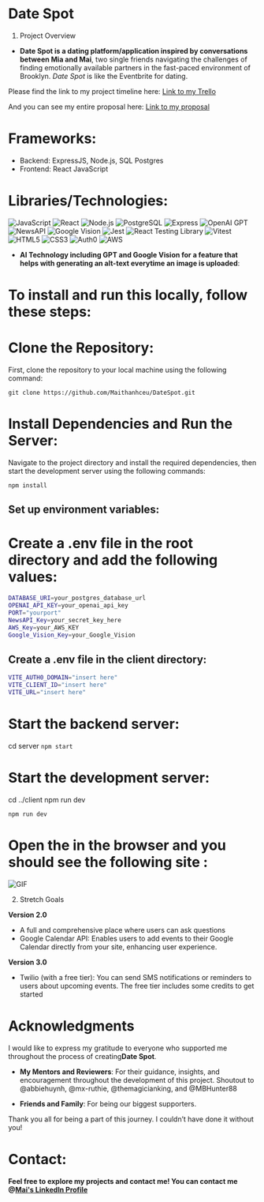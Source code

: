 # Date Spot
1. Project Overview
- **Date Spot **is a dating platform/application inspired by conversations between** Mia and Mai**, two single friends navigating the challenges of finding emotionally available partners in the fast-paced environment of Brooklyn. *Date Spot* is like the Eventbrite for dating. 

Please find the link to my project timeline here: [Link to my Trello](https://trello.com/b/rTnpw6dE/datespot)

And you can see my entire proposal here: [Link to my proposal](https://docs.google.com/document/d/1XYBEou6I9RMuMyFoCIXmRGw1BHPGT_y8BgiAnVQBWL4/edit?usp=sharing)

# Frameworks: 
- Backend: ExpressJS, Node.js, SQL Postgres
- Frontend: React JavaScript 

# Libraries/Technologies: 

![JavaScript](https://img.shields.io/badge/-JavaScript-F7DF1E?style=flat&logo=JavaScript&logoColor=black)
![React](https://img.shields.io/badge/-React-61DAFB?style=flat&logo=React&logoColor=black)
![Node.js](https://img.shields.io/badge/-Node.js-339933?style=flat&logo=node.js&logoColor=white)
![PostgreSQL](https://img.shields.io/badge/-PostgreSQL-336791?style=flat&logo=PostgreSQL&logoColor=white)
![Express](https://img.shields.io/badge/-Express-000000?style=flat&logo=express&logoColor=white)
![OpenAI GPT](https://img.shields.io/badge/-OpenAI%20GPT-00A3E0?style=flat&logo=openai&logoColor=white)
![NewsAPI](https://img.shields.io/badge/-NewsAPI-FF5733?style=flat&logo=appveyor&logoColor=white)
![Google Vision](https://img.shields.io/badge/-Google%20Vision-4285F4?style=flat&logo=google&logoColor=white)
![Jest](https://img.shields.io/badge/-Jest-C21325?style=flat&logo=jest&logoColor=white)
![React Testing Library](https://img.shields.io/badge/-React%20Testing%20Library-CA424D?style=flat&logo=testing-library&logoColor=white)
![Vitest](https://img.shields.io/badge/-Vitest-6C63FF?style=flat&logo=vitest&logoColor=white)
![HTML5](https://img.shields.io/badge/-HTML5-E34F26?style=flat&logo=HTML5&logoColor=white)
![CSS3](https://img.shields.io/badge/-CSS3-1572B6?style=flat&logo=CSS3&logoColor=white)
![Auth0](https://img.shields.io/badge/-Auth0-EB5424?style=flat&logo=auth0&logoColor=white)
![AWS](https://img.shields.io/badge/-AWS-232F3E?style=flat&logo=amazon-aws&logoColor=white)


- **AI Technology including GPT and Google Vision for a feature that helps with generating an alt-text everytime an image is uploaded**: 

# To install and run this locally, follow these steps:

# Clone the Repository: 
First, clone the repository to your local machine using the following command: 

`git clone https://github.com/Maithanhceu/DateSpot.git`


# Install Dependencies and Run the Server:
Navigate to the project directory and install the required dependencies, then start the development server using the following commands:

`npm install`

## Set up environment variables:

# Create a .env file in the root directory and add the following values:

```bash
DATABASE_URI=your_postgres_database_url 
OPENAI_API_KEY=your_openai_api_key 
PORT="yourport"  
NewsAPI_Key=your_secret_key_here
AWS_Key=your_AWS_KEY
Google_Vision_Key=your_Google_Vision
```
## Create a .env file in the client directory: 
``` bash 
VITE_AUTH0_DOMAIN="insert here"
VITE_CLIENT_ID="insert here"
VITE_URL="insert here" 
```

# Start the backend server:

cd server `npm start`

# Start the development server:

cd ../client npm run dev

`npm run dev`

# Open the  in the browser and you should see the following site : 
 ![GIF](https://i.giphy.com/media/v1.Y2lkPTc5MGI3NjExbDRrcXAwbnQ1dG1yZXo3cDd1MmMyNWFzd2Y2bjI1ajBmMHA4bzZ5ZyZlcD12MV9pbnRlcm5hbF9naWZfYnlfaWQmY3Q9Zw/J6mjEdz4fNYbVq8N5L/giphy.gif)



2. Stretch Goals
 
**Version 2.0**
- A full and comprehensive place where users can ask questions
- Google Calendar API: Enables users to add events to their Google Calendar directly from your site, enhancing user experience.
 
**Version 3.0**
- Twilio (with a free tier): You can send SMS notifications or reminders to users about upcoming events. The free tier includes some credits to get started

# Acknowledgments

I would like to express my gratitude to everyone who supported me throughout the process of creating**Date Spot**.

- **My Mentors and Reviewers**: For their guidance, insights, and encouragement throughout the development of this project. Shoutout to @abbiehuynh, @mx-ruthie, @themagicianking, and @MBHunter88 

- **Friends and Family**: For being our biggest supporters. 

Thank you all for being a part of this journey. I couldn’t have done it without you! 

# Contact:
**Feel free to explore my projects and contact me! You can contact me @[Mai's LinkedIn Profile](https://www.linkedin.com/in/mai-th2024/)**